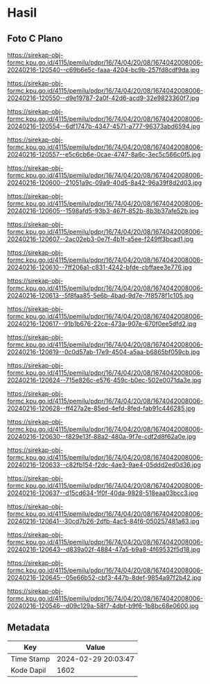 # Hasil

## Foto C Plano

https://sirekap-obj-formc.kpu.go.id/4115/pemilu/pdpr/16/74/04/20/08/1674042008006-20240216-120540--c69b6e5c-faaa-4204-bc9b-257fd8cdf9da.jpg

https://sirekap-obj-formc.kpu.go.id/4115/pemilu/pdpr/16/74/04/20/08/1674042008006-20240216-120550--d9e19787-2a0f-42d6-acd9-32e9823360f7.jpg

https://sirekap-obj-formc.kpu.go.id/4115/pemilu/pdpr/16/74/04/20/08/1674042008006-20240216-120554--6df1747b-4347-4571-a777-96373abd6594.jpg

https://sirekap-obj-formc.kpu.go.id/4115/pemilu/pdpr/16/74/04/20/08/1674042008006-20240216-120557--e5c6cb6e-0cae-4747-8a6c-3ec5c566c0f5.jpg

https://sirekap-obj-formc.kpu.go.id/4115/pemilu/pdpr/16/74/04/20/08/1674042008006-20240216-120600--21051a9c-09a9-40d5-8a42-96a39f8d2d03.jpg

https://sirekap-obj-formc.kpu.go.id/4115/pemilu/pdpr/16/74/04/20/08/1674042008006-20240216-120605--1598afd5-93b3-467f-852b-8b3b37afe52b.jpg

https://sirekap-obj-formc.kpu.go.id/4115/pemilu/pdpr/16/74/04/20/08/1674042008006-20240216-120607--2ac02eb3-0e7f-4b1f-a5ee-f249ff3bcad1.jpg

https://sirekap-obj-formc.kpu.go.id/4115/pemilu/pdpr/16/74/04/20/08/1674042008006-20240216-120610--7ff206a1-c831-4242-bfde-cbffaee3e776.jpg

https://sirekap-obj-formc.kpu.go.id/4115/pemilu/pdpr/16/74/04/20/08/1674042008006-20240216-120613--5f8faa85-5e6b-4bad-9d7e-7f8578f1c105.jpg

https://sirekap-obj-formc.kpu.go.id/4115/pemilu/pdpr/16/74/04/20/08/1674042008006-20240216-120617--91b1b676-22ce-473a-907e-670f0ee5dfd2.jpg

https://sirekap-obj-formc.kpu.go.id/4115/pemilu/pdpr/16/74/04/20/08/1674042008006-20240216-120619--0c0d57ab-17e9-4504-a5aa-b6865bf059cb.jpg

https://sirekap-obj-formc.kpu.go.id/4115/pemilu/pdpr/16/74/04/20/08/1674042008006-20240216-120624--715e826c-e576-459c-b0ec-502e0071da3e.jpg

https://sirekap-obj-formc.kpu.go.id/4115/pemilu/pdpr/16/74/04/20/08/1674042008006-20240216-120628--ff427a2e-85ed-4efd-8fed-fab91c446285.jpg

https://sirekap-obj-formc.kpu.go.id/4115/pemilu/pdpr/16/74/04/20/08/1674042008006-20240216-120630--f829e13f-88a2-480a-9f7e-cdf2d8f62a0e.jpg

https://sirekap-obj-formc.kpu.go.id/4115/pemilu/pdpr/16/74/04/20/08/1674042008006-20240216-120633--c82fb154-f2dc-4ae3-9ae4-05ddd2ed0d36.jpg

https://sirekap-obj-formc.kpu.go.id/4115/pemilu/pdpr/16/74/04/20/08/1674042008006-20240216-120637--d15cd634-1f0f-40da-9828-518eaa03bcc3.jpg

https://sirekap-obj-formc.kpu.go.id/4115/pemilu/pdpr/16/74/04/20/08/1674042008006-20240216-120641--30cd7b26-2dfb-4ac5-84f6-050257481a63.jpg

https://sirekap-obj-formc.kpu.go.id/4115/pemilu/pdpr/16/74/04/20/08/1674042008006-20240216-120643--d839a02f-4884-47a5-b9a8-4f69532f5d18.jpg

https://sirekap-obj-formc.kpu.go.id/4115/pemilu/pdpr/16/74/04/20/08/1674042008006-20240216-120645--05e66b52-cbf3-447b-8def-9854a97f2b42.jpg

https://sirekap-obj-formc.kpu.go.id/4115/pemilu/pdpr/16/74/04/20/08/1674042008006-20240216-120546--d09c129a-58f7-4dbf-b9f6-1b8bc68e0600.jpg


## Metadata

| Key        | Value               |
| ---------- | ------------------- |
| Time Stamp | 2024-02-29 20:03:47 |
| Kode Dapil | 1602                |



